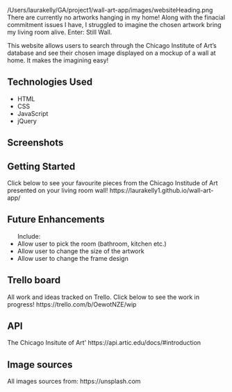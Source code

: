 /Users/laurakelly/GA/project1/wall-art-app/images/websiteHeading.png
There are currently no artworks hanging in my home! Along with the finacial commitment issues I have, I struggled to imagine the chosen artwork bring my living room alive. Enter: Still Wall.

This website allows users to search through the Chicago Institute of Art’s database and see their chosen image displayed on a mockup of a wall at home. It makes the imagining easy!

<h2>Technologies Used</h2>
<ul>
<li>HTML</li>
<li>CSS</li>
<li>JavaScript</li>
<li>jQuery</li>
</ul>

<h2>Screenshots</h2>

<h2> Getting Started</h2>
Click below to see your favourite pieces from the Chicago Institude of Art presented on your living room wall!
https://laurakelly1.github.io/wall-art-app/

<h2>Future Enhancements</h2>
<ul>Include:
<li>Allow user to pick the room (bathroom, kitchen etc.) </li>
<li>Allow user to change the size of the artwork </li>
<li>Allow user to change the frame design</li>
</ul>

<h2>Trello board </h2>
All work and ideas tracked on Trello. 
Click below to see the work in progress!
https://trello.com/b/OewotNZE/wip 


<h2>API</h2>
The Chicago Insitute of Art'
https://api.artic.edu/docs/#introduction 


<h2>Image sources</h2>
All images sources from: https://unsplash.com